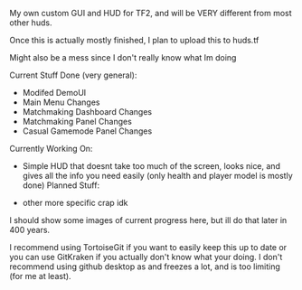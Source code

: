 My own custom GUI and HUD for TF2, and will be VERY different from most other huds.

Once this is actually mostly finished, I plan to upload this to huds.tf

Might also be a mess since I don't really know what Im doing

Current Stuff Done (very general):
 - Modifed DemoUI
 - Main Menu Changes
 - Matchmaking Dashboard Changes
 - Matchmaking Panel Changes
 - Casual Gamemode Panel Changes
 
Currently Working On:
 - Simple HUD that doesnt take too much of the screen, looks nice, and gives all the info you need easily (only health and player model is mostly done)
Planned Stuff:

 - other more specific crap idk
 
I should show some images of current progress here, but ill do that later in 400 years.


I recommend using TortoiseGit if you want to easily keep this up to date
or you can use GitKraken if you actually don't know what your doing.
I don't recommend using github desktop as and freezes a lot, and is too limiting (for me at least).

